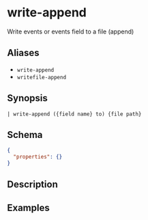 # write-append

Write events or events field to a file (append)
## Aliases

* `write-append`
* `writefile-append`

## Synopsis

```shell
| write-append ({field name} to) {file path}
```

## Schema

```json
{
  "properties": {}
}
```

## Description

## Examples
